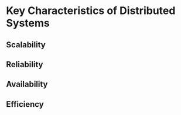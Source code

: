 # Key Characteristics of Distributed Systems

## Scalability

## Reliability

## Availability

## Efficiency


